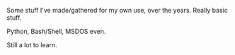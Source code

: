 Some stuff I've made/gathered for my own use, over the years. 
Really basic stuff.

Python, Bash/Shell, MSDOS even. 

Still a lot to learn.
